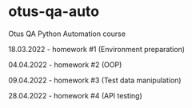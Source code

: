 # otus-qa-auto

Otus QA Python Automation course

18.03.2022 - homework #1 (Environment preparation)

04.04.2022 - homework #2 (OOP)

09.04.2022 - homework #3 (Test data manipulation)

28.04.2022 - homework #4 (API testing)
